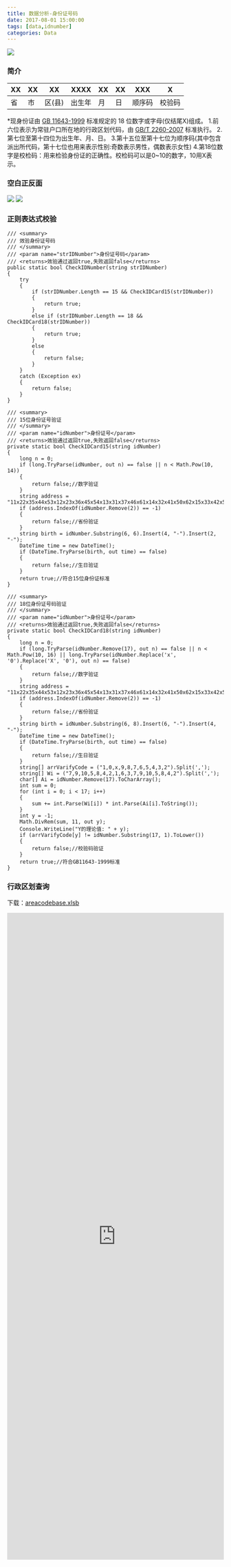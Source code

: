 ```yaml
---
title: 数据分析-身份证号码
date: 2017-08-01 15:00:00
tags: [data,idnumber]
categories: Data
---
```

<img src="https://raw.githubusercontent.com/Sadness96/sadness96.github.io/master/images/blog/data-IdNumber/IDLogo.png"/>

<!-- more -->
### 简介

<style>
table {
	width: 490px;
}
</style>

| XX | XX | XX | XXXX | XX | XX | XXX | X |
| --- | --- | --- | --- | --- | --- | --- | --- |
| 省 | 市 | 区(县) | 出生年 | 月 | 日 | 顺序码 | 校验码 |

*现身份证由 [GB 11643-1999](http://www.gb688.cn/bzgk/gb/newGbInfo?hcno=080D6FBF2BB468F9007657F26D60013E) 标准规定的 18 位数字或字母(仅结尾X)组成。
1.前六位表示为常驻户口所在地的行政区划代码，由 [GB/T 2260-2007](http://www.gb688.cn/bzgk/gb/newGbInfo?hcno=C9C488FD717AFDCD52157F41C3302C6D) 标准执行。
2.第七位至第十四位为出生年、月、日。
3.第十五位至第十七位为顺序码(其中包含派出所代码，第十七位也用来表示性别:奇数表示男性，偶数表示女性)
4.第18位数字是校检码：用来检验身份证的正确性。校检码可以是0~10的数字，10用X表示。

### 空白正反面
<img src="https://raw.githubusercontent.com/Sadness96/sadness96.github.io/master/images/blog/data-IdNumber/Clip1.bmp"/>

<img src="https://raw.githubusercontent.com/Sadness96/sadness96.github.io/master/images/blog/data-IdNumber/Clip2.bmp"/>

### 正则表达式校验
``` CSharp
/// <summary>
/// 效验身份证号码
/// </summary>
/// <param name="strIDNumber">身份证号码</param>
/// <returns>效验通过返回true,失败返回false</returns>
public static bool CheckIDNumber(string strIDNumber)
{
    try
    {
        if (strIDNumber.Length == 15 && CheckIDCard15(strIDNumber))
        {
            return true;
        }
        else if (strIDNumber.Length == 18 && CheckIDCard18(strIDNumber))
        {
            return true;
        }
        else
        {
            return false;
        }
    }
    catch (Exception ex)
    {
        return false;
    }
}

/// <summary>
/// 15位身份证号验证
/// </summary>
/// <param name="idNumber">身份证号</param>
/// <returns>效验通过返回true,失败返回false</returns>
private static bool CheckIDCard15(string idNumber)
{
    long n = 0;
    if (long.TryParse(idNumber, out n) == false || n < Math.Pow(10, 14))
    {
        return false;//数字验证  
    }
    string address = "11x22x35x44x53x12x23x36x45x54x13x31x37x46x61x14x32x41x50x62x15x33x42x51x63x21x34x43x52x64x65x71x81x82x91";
    if (address.IndexOf(idNumber.Remove(2)) == -1)
    {
        return false;//省份验证  
    }
    string birth = idNumber.Substring(6, 6).Insert(4, "-").Insert(2, "-");
    DateTime time = new DateTime();
    if (DateTime.TryParse(birth, out time) == false)
    {
        return false;//生日验证  
    }
    return true;//符合15位身份证标准  
}

/// <summary>  
/// 18位身份证号码验证  
/// </summary>  
/// <param name="idNumber">身份证号</param>  
/// <returns>效验通过返回true,失败返回false</returns>  
private static bool CheckIDCard18(string idNumber)
{
    long n = 0;
    if (long.TryParse(idNumber.Remove(17), out n) == false || n < Math.Pow(10, 16) || long.TryParse(idNumber.Replace('x', '0').Replace('X', '0'), out n) == false)
    {
        return false;//数字验证    
    }
    string address = "11x22x35x44x53x12x23x36x45x54x13x31x37x46x61x14x32x41x50x62x15x33x42x51x63x21x34x43x52x64x65x71x81x82x91";
    if (address.IndexOf(idNumber.Remove(2)) == -1)
    {
        return false;//省份验证    
    }
    string birth = idNumber.Substring(6, 8).Insert(6, "-").Insert(4, "-");
    DateTime time = new DateTime();
    if (DateTime.TryParse(birth, out time) == false)
    {
        return false;//生日验证    
    }
    string[] arrVarifyCode = ("1,0,x,9,8,7,6,5,4,3,2").Split(',');
    string[] Wi = ("7,9,10,5,8,4,2,1,6,3,7,9,10,5,8,4,2").Split(',');
    char[] Ai = idNumber.Remove(17).ToCharArray();
    int sum = 0;
    for (int i = 0; i < 17; i++)
    {
        sum += int.Parse(Wi[i]) * int.Parse(Ai[i].ToString());
    }
    int y = -1;
    Math.DivRem(sum, 11, out y);
    Console.WriteLine("Y的理论值: " + y);
    if (arrVarifyCode[y] != idNumber.Substring(17, 1).ToLower())
    {
        return false;//校验码验证    
    }
    return true;//符合GB11643-1999标准    
}
```

### 行政区划查询
下载：[areacodebase.xlsb](https://raw.githubusercontent.com/Sadness96/sadness96.github.io/master/file/data-IdNumber/areacodebase.xlsb)
<iframe src="https://view.officeapps.live.com/op/view.aspx?src=https://raw.githubusercontent.com/Sadness96/sadness96.github.io/master/file/data-IdNumber/areacodebase.xlsb" style="width:100%; height:1500px;" frameborder="0"></iframe>